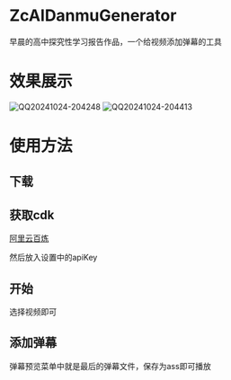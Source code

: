 # ZcAIDanmuGenerator

早晨的高中探究性学习报告作品，一个给视频添加弹幕的工具

# 效果展示

![QQ20241024-204248](https://github.com/user-attachments/assets/7f8d8025-b7f3-4f53-8ece-3080c240e7bd)
![QQ20241024-204413](https://github.com/user-attachments/assets/f44ed7d4-fd68-4f63-97cf-8e61865b4266)

# 使用方法

## 下载

## 获取cdk

[阿里云百炼](https://bailian.console.aliyun.com/?apiKey=1)

然后放入设置中的apiKey

## 开始

选择视频即可

## 添加弹幕

弹幕预览菜单中就是最后的弹幕文件，保存为ass即可播放
